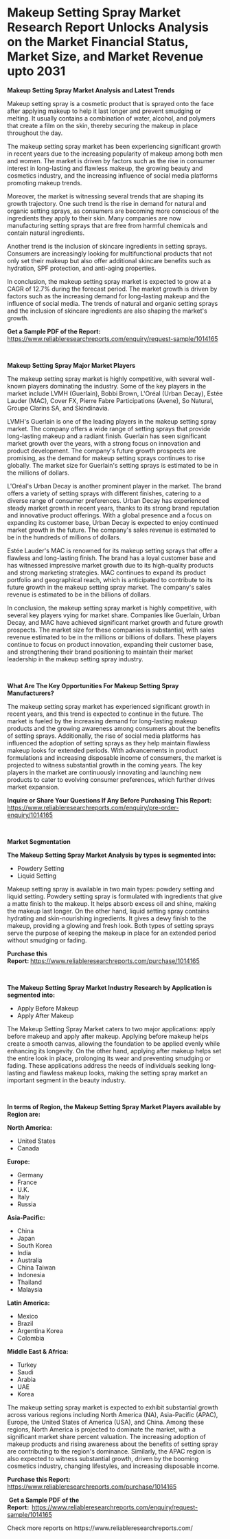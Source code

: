 <p><h1>Makeup Setting Spray Market Research Report Unlocks Analysis on the Market Financial Status, Market Size, and Market Revenue upto 2031</h1></p><p><strong>Makeup Setting Spray Market Analysis and Latest Trends</strong></p>
<p><p>Makeup setting spray is a cosmetic product that is sprayed onto the face after applying makeup to help it last longer and prevent smudging or melting. It usually contains a combination of water, alcohol, and polymers that create a film on the skin, thereby securing the makeup in place throughout the day.</p><p>The makeup setting spray market has been experiencing significant growth in recent years due to the increasing popularity of makeup among both men and women. The market is driven by factors such as the rise in consumer interest in long-lasting and flawless makeup, the growing beauty and cosmetics industry, and the increasing influence of social media platforms promoting makeup trends.</p><p>Moreover, the market is witnessing several trends that are shaping its growth trajectory. One such trend is the rise in demand for natural and organic setting sprays, as consumers are becoming more conscious of the ingredients they apply to their skin. Many companies are now manufacturing setting sprays that are free from harmful chemicals and contain natural ingredients.</p><p>Another trend is the inclusion of skincare ingredients in setting sprays. Consumers are increasingly looking for multifunctional products that not only set their makeup but also offer additional skincare benefits such as hydration, SPF protection, and anti-aging properties.</p><p>In conclusion, the makeup setting spray market is expected to grow at a CAGR of 12.7% during the forecast period. The market growth is driven by factors such as the increasing demand for long-lasting makeup and the influence of social media. The trends of natural and organic setting sprays and the inclusion of skincare ingredients are also shaping the market's growth.</p></p>
<p><strong>Get a Sample PDF of the Report:&nbsp;</strong> <a href="https://www.reliableresearchreports.com/enquiry/request-sample/1014165">https://www.reliableresearchreports.com/enquiry/request-sample/1014165</a></p>
<p>&nbsp;</p>
<p><strong>Makeup Setting Spray Major Market Players</strong></p>
<p><p>The makeup setting spray market is highly competitive, with several well-known players dominating the industry. Some of the key players in the market include LVMH (Guerlain), Bobbi Brown, L'Oréal (Urban Decay), Estée Lauder (MAC), Cover FX, Pierre Fabre Participations (Avene), So Natural, Groupe Clarins SA, and Skindinavia.</p><p>LVMH's Guerlain is one of the leading players in the makeup setting spray market. The company offers a wide range of setting sprays that provide long-lasting makeup and a radiant finish. Guerlain has seen significant market growth over the years, with a strong focus on innovation and product development. The company's future growth prospects are promising, as the demand for makeup setting sprays continues to rise globally. The market size for Guerlain's setting sprays is estimated to be in the millions of dollars.</p><p>L'Oréal's Urban Decay is another prominent player in the market. The brand offers a variety of setting sprays with different finishes, catering to a diverse range of consumer preferences. Urban Decay has experienced steady market growth in recent years, thanks to its strong brand reputation and innovative product offerings. With a global presence and a focus on expanding its customer base, Urban Decay is expected to enjoy continued market growth in the future. The company's sales revenue is estimated to be in the hundreds of millions of dollars.</p><p>Estée Lauder's MAC is renowned for its makeup setting sprays that offer a flawless and long-lasting finish. The brand has a loyal customer base and has witnessed impressive market growth due to its high-quality products and strong marketing strategies. MAC continues to expand its product portfolio and geographical reach, which is anticipated to contribute to its future growth in the makeup setting spray market. The company's sales revenue is estimated to be in the billions of dollars.</p><p>In conclusion, the makeup setting spray market is highly competitive, with several key players vying for market share. Companies like Guerlain, Urban Decay, and MAC have achieved significant market growth and future growth prospects. The market size for these companies is substantial, with sales revenue estimated to be in the millions or billions of dollars. These players continue to focus on product innovation, expanding their customer base, and strengthening their brand positioning to maintain their market leadership in the makeup setting spray industry.</p></p>
<p>&nbsp;</p>
<p><strong>What Are The Key Opportunities For Makeup Setting Spray Manufacturers?</strong></p>
<p><p>The makeup setting spray market has experienced significant growth in recent years, and this trend is expected to continue in the future. The market is fueled by the increasing demand for long-lasting makeup products and the growing awareness among consumers about the benefits of setting sprays. Additionally, the rise of social media platforms has influenced the adoption of setting sprays as they help maintain flawless makeup looks for extended periods. With advancements in product formulations and increasing disposable income of consumers, the market is projected to witness substantial growth in the coming years. The key players in the market are continuously innovating and launching new products to cater to evolving consumer preferences, which further drives market expansion.</p></p>
<p><strong>Inquire or Share Your Questions If Any Before Purchasing This Report:</strong> <a href="https://www.reliableresearchreports.com/enquiry/pre-order-enquiry/1014165">https://www.reliableresearchreports.com/enquiry/pre-order-enquiry/1014165</a></p>
<p>&nbsp;</p>
<p><strong>Market Segmentation</strong></p>
<p><strong>The Makeup Setting Spray Market Analysis by types is segmented into:</strong></p>
<p><ul><li>Powdery Setting</li><li>Liquid Setting</li></ul></p>
<p><p>Makeup setting spray is available in two main types: powdery setting and liquid setting. Powdery setting spray is formulated with ingredients that give a matte finish to the makeup. It helps absorb excess oil and shine, making the makeup last longer. On the other hand, liquid setting spray contains hydrating and skin-nourishing ingredients. It gives a dewy finish to the makeup, providing a glowing and fresh look. Both types of setting sprays serve the purpose of keeping the makeup in place for an extended period without smudging or fading.</p></p>
<p><strong>Purchase this Report:&nbsp;</strong><a href="https://www.reliableresearchreports.com/purchase/1014165">https://www.reliableresearchreports.com/purchase/1014165</a></p>
<p>&nbsp;</p>
<p><strong>The Makeup Setting Spray Market Industry Research by Application is segmented into:</strong></p>
<p><ul><li>Apply Before Makeup</li><li>Apply After Makeup</li></ul></p>
<p><p>The Makeup Setting Spray Market caters to two major applications: apply before makeup and apply after makeup. Applying before makeup helps create a smooth canvas, allowing the foundation to be applied evenly while enhancing its longevity. On the other hand, applying after makeup helps set the entire look in place, prolonging its wear and preventing smudging or fading. These applications address the needs of individuals seeking long-lasting and flawless makeup looks, making the setting spray market an important segment in the beauty industry.</p></p>
<p>&nbsp;</p>
<p><strong>In terms of Region, the Makeup Setting Spray Market Players available by Region are:</strong></p>
<p>
    <p> <strong> North America: </strong>
        <ul>
            <li>United States</li>
            <li>Canada</li>
        </ul>
        </p> 
    <p> <strong> Europe: </strong>
        <ul>
            <li>Germany</li>
            <li>France</li>
            <li>U.K.</li>
            <li>Italy</li>
            <li>Russia</li>
        </ul>
        </p> 
    <p> <strong> Asia-Pacific: </strong>
        <ul>
            <li>China</li>
            <li>Japan</li>
            <li>South Korea</li>
            <li>India</li>
            <li>Australia</li>
            <li>China Taiwan</li>
            <li>Indonesia</li>
            <li>Thailand</li>
            <li>Malaysia</li>
        </ul>
        </p> 
    <p> <strong> Latin America: </strong>
        <ul>
            <li>Mexico</li>
            <li>Brazil</li>
            <li>Argentina Korea</li>
            <li>Colombia</li>
        </ul>
        </p> 
    <p> <strong> Middle East & Africa: </strong>
        <ul>
            <li>Turkey</li>
            <li>Saudi</li>
            <li>Arabia</li>
            <li>UAE</li>
            <li>Korea</li>
        </ul>
    </p>
    </p>
<p><p>The makeup setting spray market is expected to exhibit substantial growth across various regions including North America (NA), Asia-Pacific (APAC), Europe, the United States of America (USA), and China. Among these regions, North America is projected to dominate the market, with a significant market share percent valuation. The increasing adoption of makeup products and rising awareness about the benefits of setting spray are contributing to the region's dominance. Similarly, the APAC region is also expected to witness substantial growth, driven by the booming cosmetics industry, changing lifestyles, and increasing disposable income.</p></p>
<p><strong>Purchase this Report: </strong><a href="https://www.reliableresearchreports.com/purchase/1014165">https://www.reliableresearchreports.com/purchase/1014165</a></p>
<p>&nbsp;<strong>Get a Sample PDF of the Report:&nbsp;&nbsp;</strong><a href="https://www.reliableresearchreports.com/enquiry/request-sample/1014165">https://www.reliableresearchreports.com/enquiry/request-sample/1014165</a></p>
<p><strong></strong></p>
<p>Check more reports on https://www.reliableresearchreports.com/</p>